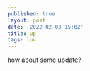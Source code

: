 ```yaml
---
published: true
layout: post
date: '2022-02-03 15:02'
title: up
tags: luv 
---
```

how about some update?
